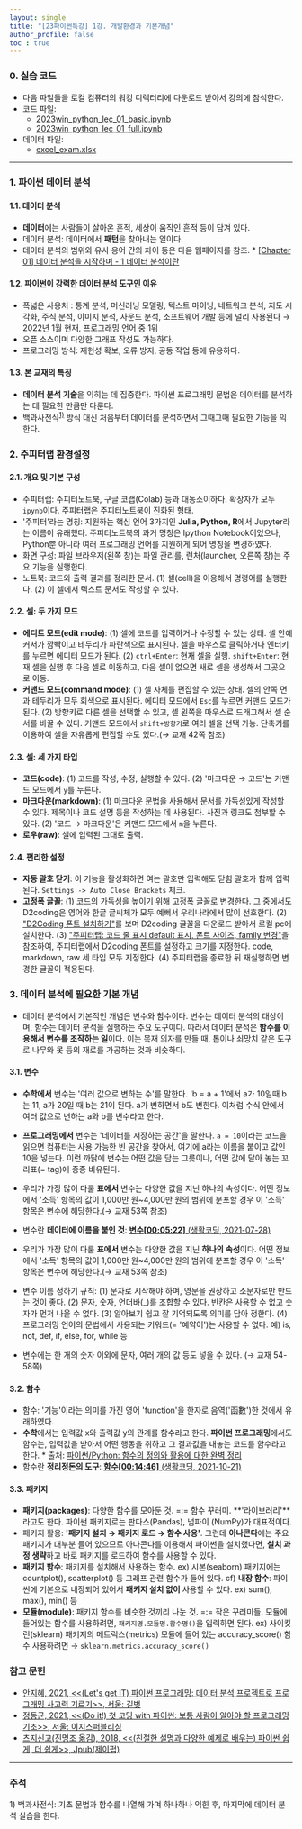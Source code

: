 ```yaml
---
layout: single
title: "[23파이썬특강] 1강. 개발환경과 기본개념"
author_profile: false
toc : true
---
```


### 0. 실습 코드
- 다음 파일들을 로컬 컴퓨터의 워킹 디렉터리에 다운로드 받아서 강의에 참석한다.
- 코드 파일: 
    - [2023win_python_lec_01_basic.ipynb](https://github.com/hursoo/2023_winter_python-lecture/blob/main/excise_code/2023win_python_lec_01_basic.ipynb)
    - [2023win_python_lec_01_full.ipynb](https://github.com/hursoo/2023_winter_python-lecture/blob/main/excise_code/2023win_python_lec_01_full.ipynb)
- 데이터 파일: 
    - [excel_exam.xlsx](https://github.com/youngwoos/Doit_Python)

---

### 1. 파이썬 데이터 분석
#### 1.1. 데이터 분석
- **데이터**에는 사람들이 살아온 흔적, 세상이 움직인 흔적 등이 담겨 있다.
- 데이터 분석: 데이터에서 **패턴**을 찾아내는 일이다.
- 데이터 분석의 범위와 유사 용어 간의 차이 등은 다음 웹페이지를 참조.  * [[Chapter 01] 데이터 분석을 시작하며 - 1 데이터 분석이란](https://velog.io/@kshjessica/Chapter-01-%EB%8D%B0%EC%9D%B4%ED%84%B0-%EB%B6%84%EC%84%9D%EC%9D%84-%EC%8B%9C%EC%9E%91%ED%95%98%EB%A9%B0-1-%EB%8D%B0%EC%9D%B4%ED%84%B0-%EB%B6%84%EC%84%9D%EC%9D%B4%EB%9E%80)

#### 1.2. 파이썬이 강력한 데이터 분석 도구인 이유
- 폭넓은 사용처 : 통계 분석, 머신러닝 모델링, 텍스트 마이닝, 네트워크 분석, 지도 시각화, 주식 분석, 이미지 분석, 사운드 분석, 소프트웨어 개발 등에 널리 사용된다 &rarr; 2022년 1월 현재, 프로그래밍 언어 중 1위
- 오픈 소스이며 다양한 그래프 작성도 가능하다. 
- 프로그래밍 방식: 재현성 확보, 오류 방지, 공동 작업 등에 유용하다.

#### 1.3. 본 교재의 특징
- **데이터 분석 기술**을 익히는 데 집중한다. 파이썬 프로그래밍 문법은 데이터를 분석하는 데 필요한 만큼만 다룬다.
- 백과사전식<sup>[1)](#footnote_1)</sup> 방식 대신 처음부터 데이터를 분석하면서 그때그때 필요한 기능을 익한다.

### 2. 주피터랩 환경설정
#### 2.1. 개요 및 기본 구성
- 주피터랩: 주피터노트북, 구글 코랩(Colab) 등과 대동소이하다. 확장자가 모두 ```ipynb```이다. 주피터랩은 주피터노트북이 진화된 형태.
- '주피터'라는 명칭: 지원하는 핵심 언어 3가지인 **Julia, Python, R**에서 Jupyter라는 이름이 유래했다. 주피터노트북의 과거 명칭은 Ipython Notebook이었으나, Python뿐 아니라 여러 프로그래밍 언어를 지원하게 되어 명칭을 변경하였다.
- 화면 구성: 파일 브라우저(왼쪽 창)는 파일 관리를, 런처(launcher, 오른쪽 창)는 주요 기능을 실행한다.
- 노트북: 코드와 출력 결과를 정리한 문서. (1) 셀(cell)을 이용해서 명령어를 실행한다. (2) 이 셀에서 텍스트 문서도 작성할 수 있다.

#### 2.2. 셀: 두 가지 모드
- **에디트 모드(edit mode)**: (1) 셀에 코드를 입력하거나 수정할 수 있는 상태. 셀 안에 커서가 깜빡이고 테두리가 파란색으로 표시된다. 셀을 마우스로 클릭하거나 엔터키를 누르면 에디터 모드가 된다. (2) ```ctrl+Enter```: 현재 셀을 실행. ```shift+Enter```: 현재 셀을 실행 후 다음 셀로 이동하고, 다음 셀이 없으면 새로 셀을 생성해서 그곳으로 이동.
- **커맨드 모드(command mode)**: (1) 셀 자체를 편집할 수 있는 상태. 셀의 안쪽 면과 테두리가 모두 회색으로 표시된다. 에디터 모드에서 ```Esc```를 누르면 커맨드 모드가 된다. (2) 방향키로 다른 셀을 선택할 수 있고, 셀 왼쪽을 마우스로 드래그해서 셀 순서를 바꿀 수 있다. 커맨드 모드에서 ```shift+방향키```로 여러 셀을 선택 가능. 단축키를 이용하여 셀을 자유롭게 편집할 수도 있다.(&rarr; 교재 42쪽 참조) 

#### 2.3. 셀: 세 가지 타입
- **코드(code)**: (1) 코드를 작성, 수정, 실행할 수 있다. (2) '마크다운 &rarr; 코드'는 커맨드 모드에서 ```y```를 누른다.
- **마크다운(markdown)**: (1) 마크다운 문법을 사용해서 문서를 가독성있게 작성할 수 있다. 제목이나 코드 설명 등을 작성하는 데 사용된다. 사진과 링크도 첨부할 수 있다. (2) '코드 &rarr; 마크다운'은 커맨드 모드에서 ```m```을 누른다.
- **로우(raw)**: 셀에 입력된 그대로 출력.

#### 2.4. 편리한 설정
- **자동 괄호 닫기**: 이 기능을 활성화하면 여는 괄호만 입력해도 닫힘 괄호가 함께 입력된다. ```Settings -> Auto Close Brackets``` 체크.
- **고정폭 글꼴**: (1) 코드의 가독성을 높이기 위해 [고정폭 글꼴](https://ko.wikipedia.org/wiki/%EA%B3%A0%EC%A0%95%ED%8F%AD_%EA%B8%80%EA%BC%B4)로 변경한다. 그 중에서도 D2coding은 영어와 한글 글씨체가 모두 예뻐서 우리나라에서 많이 선호한다. (2) ["D2Coding 폰트 설치하기"](https://herojoon-dev.tistory.com/186)를 보며 D2coding 글꼴을 다운로드 받아서 로컬 pc에 설치한다. (3) ["주피터랩: 코드 줄 표시 default 표시, 폰트 사이즈, family 변경"](https://normal-engineer.tistory.com/295)을 참조하여, 주피터랩에서 D2coding 폰트를 설정하고 크기를 지정한다. code, markdown, raw 세 타입 모두 지정한다. (4) 주피터랩을 종료한 뒤 재실행하면 변경한 글꼴이 적용된다.

### 3. 데이터 분석에 필요한 기본 개념
- 데이터 분석에서 기본적인 개념은 변수와 함수이다. 변수는 데이터 분석의 대상이며, 함수는 데이터 분석을 실행하는 주요 도구이다. 따라서 데이터 분석은 **함수를 이용해서 변수를 조작하는 일**이다. 
이는 목재 의자를 만들 때, 톱이나 쇠망치 같은 도구로 나무와 못 등의 재료를 가공하는 것과 비슷하다.

#### 3.1. 변수
- **수학에서** 변수는 '여러 값으로 변하는 수'를 말한다. 'b = a + 1'에서 a가 10일때 b는 11, a가 20일 때 b는 21이 된다. a가 변하면서 b도 변한다. 이처럼 수식 안에서 여러 값으로 변하는 a와 b를 변수라고 한다.
- **프로그래밍에서** 변수는 '데이터를 저장하는 공간'을 말한다. ```a = 10```이라는 코드을 읽으면 컴퓨터는 사용 가능한 빈 공간을 찾아서, 여기에 a라는 이름을 붙이고 값인 10을 넣는다. 이런 까닭에 변수는 어떤 값을 담는 그릇이나, 어떤 값에 달아 놓는 꼬리표(= tag)에 종종 비유된다.

- 우리가 가장 많이 다룰 **표에서** 변수는 다양한 값을 지닌 하나의 속성이다. 어떤 정보에서 '소득' 항목의 값이 1,000만 원~4,000만 원의 범위에 분포할 경우 이 '소득' 항목은 변수에 해당한다.(&rarr; 교재 53쪽 참조) 
- 변수란 **데이터에 이름을 붙인 것**: [**변수[00:05:22]** (생활코딩, 2021-07-28)](https://www.youtube.com/watch?v=BiaDwCKRyxg)
- 우리가 가장 많이 다룰 **표에서** 변수는 다양한 값을 지닌 **하나의 속성**이다. 어떤 정보에서 '소득' 항목의 값이 1,000만 원~4,000만 원의 범위에 분포할 경우 이 '소득' 항목은 변수에 해당한다.(&rarr; 교재 53쪽 참조) 
- 변수 이름 정하기 규칙: (1) 문자로 시작해야 하며, 영문을 권장하고 소문자로만 만드는 것이 좋다. (2) 문자, 숫자, 언더바(_)를 조합할 수 있다. 빈칸은 사용할 수 없고 숫자가 먼저 나올 수 없다. (3) 알아보기 쉽고 잘 기억되도록 의미를 담아 정한다. (4) 프로그래밍 언어의 문법에서 사용되는 키워드(= '예약어')는 사용할 수 없다. 예) is, not, def, if, else, for, while 등
- 변수에는 한 개의 숫자 이외에 문자, 여러 개의 값 등도 넣을 수 있다. (&rarr; 교재 54-58쪽)

#### 3.2. 함수
- 함수: '기능'이라는 의미를 가진 영어 'function'을 한자로 음역('函數')한 것에서 유래하였다. 
- **수학**에서는 입력값 x와 출력값 y의 관계를 함수라고 한다. **파이썬 프로그래밍**에서도 함수는, 입력값을 받아서 어떤 행동을 취하고 그 결과값을 내놓는 코드를 함수라고 한다. * 출처: [파이썬/Python: 함수의 정의와 활용에 대한 완벽 정리](https://kevinitcoding.tistory.com/entry/%ED%8C%8C%EC%9D%B4%EC%8D%ACPython-%ED%95%A8%EC%88%98%EC%9D%98-%EC%A0%95%EC%9D%98%EC%99%80-%ED%99%9C%EC%9A%A9%EC%97%90-%EB%8C%80%ED%95%9C-%EC%99%84%EB%B2%BD-%EC%A0%95%EB%A6%AC)
- 함수란 **정리정돈의 도구**: [**함수[00:14:46]** (생활코딩, 2021-10-21)](https://www.youtube.com/watch?v=zsfktX59MJc)

#### 3.3. 패키지
- **패키지(packages)**: 다양한 함수를 모아둔 것. =:= 함수 꾸러미. **'라이브러리'**라고도 한다. 파이썬 패키지로는 판다스(Pandas), 넘파이 (NumPy)가 대표적이다.
- 패키지 활용: **'패키지 설치 &rarr; 패키지 로드 &rarr; 함수 사용'**. 그런데 **아나콘다**에는 주요 패키지가 대부분 들어 있으므로 아나콘다를 이용해서 파이썬을 설치했다면, **설치 과정 생략**하고 바로 패키지를 로드하여 함수를 사용할 수 있다.
- **패키지 함수**: 패키지를 설치해서 사용하는 함수. ex) 시본(seaborn) 패키지에는 countplot(), scatterplot() 등 그래프 관련 함수가 들어 있다. cf) **내장 함수**: 파이썬에 기본으로 내장되어 있어서 **패키지 설치 없이** 사용할 수 있다. ex) sum(), max(), min() 등 
- **모듈(module)**: 패키지 함수를 비슷한 것끼리 나눈 것. =:= 작은 꾸러미들. 모듈에 들어있는 함수를 사용하려면, ```패키지명.모듈명.함수명()```을 입력하면 된다. ex) 사이킷런(sklearn) 패키지의 메트릭스(metrics) 모듈에 들어 있는 accuracy_score() 함수 사용하려면 &rarr; ```sklearn.metrics.accuracy_score()```

### 참고 문헌
- [안지혜, 2021, <<(Let's get IT) 파이썬 프로그래밍: 데이터 분석 프로젝트로 프로그래밍 사고력 기르기>>, 서울: 길벗](https://www.nl.go.kr/NL/contents/search.do?pageNum=1&pageSize=30&srchTarget=total&kwd=let%27s+get+it+%ED%8C%8C%EC%9D%B4%EC%8D%AC+%ED%94%84%EB%A1%9C%EA%B7%B8%EB%9E%98%EB%B0%8D#)
- [정동균, 2021, <<(Do it!) 첫 코딩 with 파이썬: 보통 사람이 알아야 할 프로그래밍 기초>>, 서울: 이지스퍼블리싱](https://www.nl.go.kr/NL/contents/search.do?pageNum=1&pageSize=30&srchTarget=total&kwd=Do+it%21+%EC%B2%AB+%EC%BD%94%EB%94%A9%3A+%EB%B3%B4%ED%86%B5+%EC%82%AC%EB%9E%8C%EC%9D%B4+%EC%95%8C%EC%95%84%EC%95%BC+%ED%95%A0+%ED%94%84%EB%A1%9C%EA%B7%B8%EB%9E%98%EB%B0%8D+%EA%B8%B0%EC%B4%88+with+%ED%8C%8C%EC%9D%B4%EC%8D%AC#)
- [츠지신고(진명조 옮김), 2018, <<(친절한 설명과 다양한 예제로 배우는) 파이썬 쉽게, 더 쉽게>>, Jpub(제이펍)](https://www.nl.go.kr/NL/contents/search.do?srchTarget=total&pageNum=1&pageSize=10&kwd=%ED%8C%8C%EC%9D%B4%EC%8D%AC+%EC%89%BD%EA%B2%8C+%EB%8D%94+%EC%89%BD%EA%B2%8C)

---

### 주석
<a name="footnote_1">1)</a> 백과사전식: 기초 문법과 함수를 나열해 가며 하나하나 익힌 후, 마지막에 데이터 분석 실습을 한다.